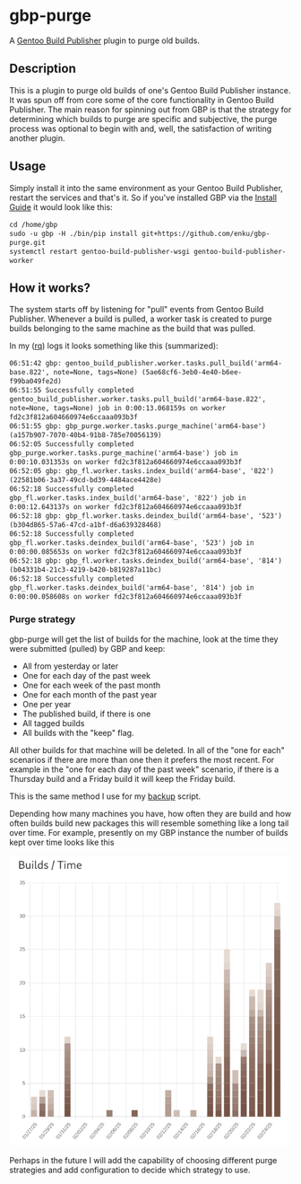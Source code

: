 # gbp-purge

A [Gentoo Build Publisher](https://github.com/enku/gentoo-build-publisher)
plugin to purge old builds.

## Description

This is a plugin to purge old builds of one's Gentoo Build Publisher instance.
It was spun off from core some of the core functionality in Gentoo Build
Publisher. The main reason for spinning out from GBP is that the strategy for
determining which builds to purge are specific and subjective, the purge
process was optional to begin with and, well, the satisfaction of writing
another plugin.

## Usage

Simply install it into the same environment as your Gentoo Build Publisher,
restart the services and that's it.  So if you've installed GBP via the
[Install
Guide](https://github.com/enku/gentoo-build-publisher/blob/master/docs/how-to-install.md)
it would look like this:

```
cd /home/gbp
sudo -u gbp -H ./bin/pip install git+https://github.com/enku/gbp-purge.git
systemctl restart gentoo-build-publisher-wsgi gentoo-build-publisher-worker
```

## How it works?

The system starts off by listening for "pull" events from Gentoo Build
Publisher. Whenever a build is pulled, a worker task is created to purge
builds belonging to the same machine as the build that was pulled.

In my ([rq](https://python-rq.org/)) logs it looks something like this
(summarized):

```
06:51:42 gbp: gentoo_build_publisher.worker.tasks.pull_build('arm64-base.822', note=None, tags=None) (5ae68cf6-3eb0-4e40-b6ee-f99ba049fe2d)
06:51:55 Successfully completed gentoo_build_publisher.worker.tasks.pull_build('arm64-base.822', note=None, tags=None) job in 0:00:13.068159s on worker fd2c3f812a604660974e6ccaaa093b3f
06:51:55 gbp: gbp_purge.worker.tasks.purge_machine('arm64-base') (a157b907-7070-40b4-91b8-785e70056139)
06:52:05 Successfully completed gbp_purge.worker.tasks.purge_machine('arm64-base') job in 0:00:10.031353s on worker fd2c3f812a604660974e6ccaaa093b3f
06:52:05 gbp: gbp_fl.worker.tasks.index_build('arm64-base', '822') (22581b06-3a37-49cd-bd39-4484ace4428e)
06:52:18 Successfully completed gbp_fl.worker.tasks.index_build('arm64-base', '822') job in 0:00:12.643137s on worker fd2c3f812a604660974e6ccaaa093b3f
06:52:18 gbp: gbp_fl.worker.tasks.deindex_build('arm64-base', '523') (b304d865-57a6-47cd-a1bf-d6a639328468)
06:52:18 Successfully completed gbp_fl.worker.tasks.deindex_build('arm64-base', '523') job in 0:00:00.085653s on worker fd2c3f812a604660974e6ccaaa093b3f
06:52:18 gbp: gbp_fl.worker.tasks.deindex_build('arm64-base', '814') (b04331b4-21c3-4219-b420-b819287a11bc)
06:52:18 Successfully completed gbp_fl.worker.tasks.deindex_build('arm64-base', '814') job in 0:00:00.058608s on worker fd2c3f812a604660974e6ccaaa093b3f
```

### Purge strategy

gbp-purge will get the list of builds for the machine, look at the time they
were submitted (pulled) by GBP and keep:

- All from yesterday or later
- One for each day of the past week
- One for each week of the past month
- One for each month of the past year
- One per year
- The published build, if there is one
- All tagged builds
- All builds with the "keep" flag.

All other builds for that machine will be deleted. In all of the "one for
each" scenarios if there are more than one then it prefers the most recent.
For example in the "one for each day of the past week" scenario, if there is a
Thursday build and a Friday build it will keep the Friday build.

This is the same method I use for my [backup](https://github.com/enku/backup)
script.

Depending how many machines you have, how often they are build and how often
builds build new packages this will resemble something like a long tail over
time. For example, presently on my GBP instance the number of builds kept over
time looks like this

![screenshot](https://raw.githubusercontent.com/enku/screenshots/refs/heads/master/gbp-purge/builds-over-time.png)

Perhaps in the future I will add the capability of choosing different purge
strategies and add configuration to decide which strategy to use.
